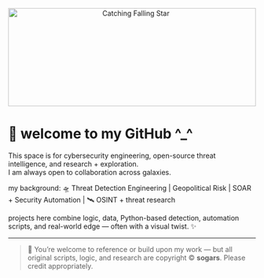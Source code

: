 <div align="center">
  <img src="https://i.imgur.com/7zNZIsh.gif" alt="Catching Falling Star" width="100%" height="200">
</div>

# 🌠 welcome to my GitHub ^_^

This space is for cybersecurity engineering, open-source threat intelligence, and research + exploration.  
I am always open to collaboration across galaxies.

my background: 🛸 Threat Detection Engineering | Geopolitical Risk | SOAR + Security Automation | 🛰 OSINT + threat research

projects here combine logic, data, Python-based detection, automation scripts, and real-world edge — often with a visual twist. ✨

---

> 📝 You’re welcome to reference or build upon my work — but all original scripts, logic, and research are copyright © **sogars**. Please credit appropriately.

